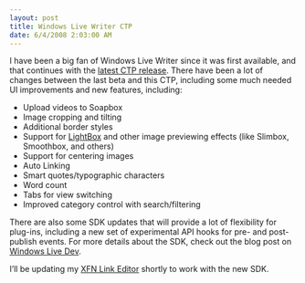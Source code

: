 ```yaml
---
layout: post
title: Windows Live Writer CTP
date: 6/4/2008 2:03:00 AM
---
```


I have been a big fan of Windows Live Writer since it was first available, and that continues with the [latest CTP release](http://windowslivewriter.spaces.live.com/Blog/cns!D85741BB5E0BE8AA!1508.entry). There have been a lot of changes between the last beta and this CTP, including some much needed UI improvements and new features, including:

*   Upload videos to Soapbox 
*   Image cropping and tilting 
*   Additional border styles 
*   Support for [LightBox](http://www.huddletogether.com/projects/lightbox/) and other image previewing effects (like Slimbox, Smoothbox, and others) 
*   Support for centering images 
*   Auto Linking 
*   Smart quotes/typographic characters 
*   Word count 
*   Tabs for view switching 
*   Improved category control with search/filtering   

There are also some SDK updates that will provide a lot of flexibility for plug-ins, including a new set of experimental API hooks for pre- and post-publish events. For more details about the SDK, check out the blog post on [Windows Live Dev](http://writerdevzone.spaces.live.com/blog/cns!FF912D98C958E9D3!170.entry). 

I’ll be updating my [XFN Link Editor](http://gallery.live.com/liveItemDetail.aspx?li=217b89d0-30cb-4370-958e-f22307173ae0&bt=9&pl=8) shortly to work with the new SDK.
